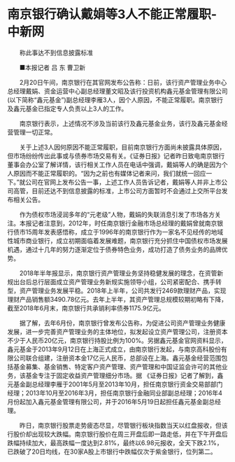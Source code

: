# 南京银行确认戴娟等3人不能正常履职-中新网

　　称此事达不到信息披露标准

　　■本报记者 吕 东 曹卫新

　　2月20日午间，南京银行在其官网发布公告称：日前，该行资产管理业务中心总经理戴娟、资金运营中心副总经理董文昭及该行投资机构鑫元基金管理有限公司(以下简称“鑫元基金”)副总经理李雁3人，因个人原因，不能正常履职。南京银行及鑫元基金已指定专人负责以上3人的工作。

　　南京银行表示，上述情况不涉及当前该行及鑫元基金业务，该行及鑫元基金经营管理一切正常。

　　关于上述3人因何原因不能正常履职，目前南京银行方面尚未披露具体原因，但市场纷纷传出此事或与债券市场交易有关。《证券日报》记者昨日致电南京银行董事会办公室了解详情，该行相关工作人员在电话中强调，戴娟等人的确是因为个人原因而不能正常履职的。“因为之前也有媒体记者来问，我们就统一回应一下。”就公司在官网上发布公告一事，上述工作人员告诉记者，戴娟等人并非上市公司高管，目前还达不到信息披露的标准，上市公司方面暂时不会通过上交所平台发布相关公告。

　　作为债权市场浸润多年的“元老级”人物，戴娟的失联消息引发了市场各方关注。本报记者注意到，2012年，时任南京银行金融市场总经理的戴娟曾就南京银行债市15周年发表感悟称，成立于1996年的南京银行作为一家名不见经传的地域性城市商业银行，成立初期面临着发展难题，南京银行充分抓住中国债权市场发展机遇，通过十几年的努力逐渐定位于债券特色业务，成功打造了债务业务的品牌优势。

　　2018年半年报显示，南京银行资产管理业务坚持稳健发展的理念，在资管新规出台后总行层面成立资产管理业务新规实施领导小组，公司紧密配合、携手转型，资产管理业务发展平稳。2018年上半年，公司共发行2469款理财产品，实现理财产品销售额3490.78亿元。去年上半年，其资产管理总规模较期初略有下降，截至2018年6月末，南京银行共承销利率债券1175.9亿元。

　　据了解，去年6月份，南京银行曾发布公告称，为促进公司资产管理业务健康发展，进一步完善资产管理业务的主体地位，拟发起设立资产管理公司，注册资本不少于人民币20亿元，南京银行持股比例为100%。另据鑫元基金官网资料显示，鑫元基金于2013年9月12日在上海正式成立，由南京银行发起，与南京高科股份有限公司联合组建，注册资本金17亿元人民币，总部设在上海。鑫元基金经营范围包括基金募集、基金销售、特定客户资产管理、资产管理和中国证监会许可的其他业务，该基金专注于固定收益资产管理细分市场。据  《证券日报》记者了解到，鑫元基金副总经理李雁于2001年5月至2013年10月，担任南京银行资金交易部部门经理；2013年10月至2016年3月，担任南京银行金融同业部副总经理；2016年4月份起加入鑫元基金管理有限公司，并于2016年5月19日起担任鑫元基金副总经理。

　　昨日，南京银行股票走势疲态尽显，尽管银行板块指数当天以红盘报收，但该行股价却出现较大跌幅。南京银行股价在周三开盘后即一路走低，并在下午开盘后跌幅持续加大，最高跌幅一度达到2.81%，最终以6.98元报收，全天下跌2.1%，已跌破了20日均线，在30家A股上市银行中跌幅仅次于紫金银行，位列第二。
